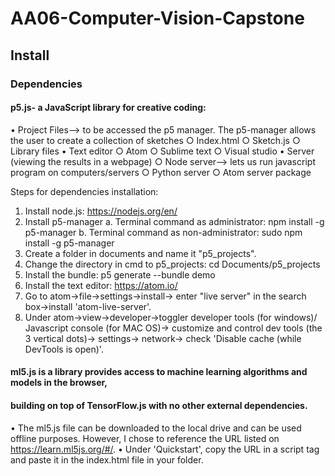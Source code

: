 # AA06-Computer-Vision-Capstone

## Install

### Dependencies
#### p5.js- a JavaScript library for creative coding:

• Project Files--> to be accessed the p5 manager. The p5-manager allows the user to 
create a collection of sketches
	○ Index.html
	○ Sketch.js
	○ Library files
• Text editor
	○ Atom
	○ Sublime text
	○ Visual studio
• Server (viewing the results in a webpage)
	○ Node server--> lets us run javascript program on computers/servers
	○ Python server
	○ Atom server package
		
Steps for dependencies installation:
1. Install node.js: https://nodejs.org/en/
2. Install p5-manager
	a. Terminal command as administrator: npm install -g p5-manager
	b. Terminal command as non-administrator: sudo npm install -g p5-manager
3. Create a folder in documents and name it "p5_projects".
4. Change the directory in cmd to p5_projects: cd Documents/p5_projects
5. Install the bundle: p5 generate --bundle demo
6. Install the text editor: https://atom.io/
7. Go to atom->file->settings->install->
enter "live server" in the search box->install 'atom-live-server'.
8. Under atom->view->developer->toggler developer tools (for windows)/
Javascript console (for MAC OS)->
customize and control dev tools (the 3 vertical dots)-> settings-> network-> 
check 'Disable cache (while DevTools is open)'. 

#### ml5.js is a library provides access to machine learning algorithms and models in the browser, 
#### building on top of TensorFlow.js with no other external dependencies.
• The ml5.js file can be downloaded to the local drive and can be used offline purposes. 
However, I chose to reference the URL listed on https://learn.ml5js.org/#/. 
• Under 'Quickstart', copy the URL in a script tag and paste it in the index.html file in your folder. 
